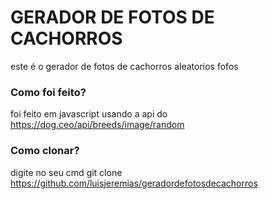 # GERADOR DE FOTOS DE CACHORROS

este é o gerador de fotos de cachorros aleatorios fofos

### Como foi feito?

foi feito em javascript usando a api do https://dog.ceo/api/breeds/image/random

### Como clonar?
digite no seu cmd 
git clone https://github.com/luisjeremias/geradordefotosdecachorros
